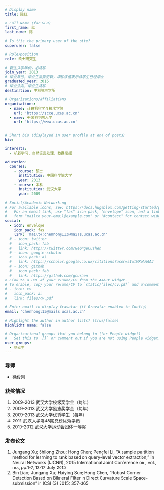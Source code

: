 ```yaml
---
# Display name
title: 陈红

# Full Name (for SEO)
first_name: 红
last_name: 陈

# Is this the primary user of the site?
superuser: false

# Role/position
role: 硕士研究生 

# 新生入学年份，必填写
join_year: 2013
# 毕业年份，毕业生需要更新，填写该值表示该学生已经毕业
graduated_year: 2016
# 毕业去向，毕业生填写
destination: 中科院声学所

# Organizations/Affiliations
organizations:
  - name: 计算机科学与技术学院
    url: 'https://scce.ucas.ac.cn'  
  - name: 中国科学院大学
    url: 'https://www.ucas.ac.cn'


# Short bio (displayed in user profile at end of posts)
bio:

interests:
  - 机器学习、自然语言处理、数据挖掘

education:
  courses:
    - course: 硕士
      institution: 中国科学院大学
      year: 2013
    - course: 本科
      institution: 武汉大学
      year: 2009

# Social/Academic Networking
# For available icons, see: https://docs.hugoblox.com/getting-started/page-builder/#icons
#   For an email link, use "fas" icon pack, "envelope" icon, and a link in the
#   form "mailto:your-email@example.com" or "#contact" for contact widget.
social:
  - icon: envelope
    icon_pack: fas
    link: 'mailto:chenhong113@mails.ucas.ac.cn'
  # - icon: twitter
  #   icon_pack: fab
  #   link: https://twitter.com/GeorgeCushen
  # - icon: google-scholar
  #   icon_pack: ai
  #   link: https://scholar.google.co.uk/citations?user=sIwtMXoAAAAJ
  # - icon: github
  #   icon_pack: fab
  #   link: https://github.com/gcushen
# Link to a PDF of your resume/CV from the About widget.
# To enable, copy your resume/CV to `static/files/cv.pdf` and uncomment the lines below.
# - icon: cv
#   icon_pack: ai
#   link: files/cv.pdf

# Enter email to display Gravatar (if Gravatar enabled in Config)
email: 'chenhong113@mails.ucas.ac.cn'

# Highlight the author in author lists? (true/false)
highlight_name: false

# Organizational groups that you belong to (for People widget)
#   Set this to `[]` or comment out if you are not using People widget.
user_groups:
  - 毕业生
---
```

### **导师** 
 - 徐俊刚



### **获奖情况**
1. 2009-2013 武汉大学校级奖学金（每年）
2. 2009-2013 武汉大学励志奖学金（每年）
3. 2009-2013 武汉大学优秀学生（每年）
4. 2012 武汉大学第48期党校优秀学员
5. 2010-2012 武汉大学运动会团体一等奖

### **发表论文**
1. Jungang Xu; Shilong Zhou; Hong Chen; Pengfei Li, “A sample partition method for learning to rank based on query-level vector extraction,” in Neural Networks (IJCNN), 2015 International Joint Conference on , vol., no., pp.1-7, 12-17 July 2015
2. Bin Liao; Jungang Xu; Huiying Sun; Hong Chen, “Robust Corner Detection Based on Bilateral Filter in Direct Curvature Scale Space-submission” in ICSI (3) 2015: 357-365